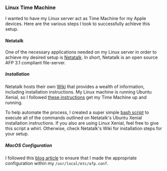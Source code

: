 ### Linux Time Machine

I wanted to have my Linux server act as Time Machine for my Apple devices.
Here are the various steps I took to successfully achieve this setup.

#### Netatalk

One of the necessary applications needed on my Linux server in order to
achieve my desired setup is [Netatalk](http://netatalk.sourceforge.net/wiki/index.php/FAQ#What_is_Netatalk_for.3F_What_can_I_do_with_it.3F).
In short, Netatalk is an open source AFP 3.1 compliant file-server.

##### Installation

Netatalk hosts their own [Wiki](http://netatalk.sourceforge.net/wiki/index.php/Main_Page)
that provides a wealth of information, including installation instructions.
My Linux machine is running Ubuntu Xenial, so I followed [these instructions](http://netatalk.sourceforge.net/wiki/index.php/Install_Netatalk_3.1.11_on_Ubuntu_16.04_Xenial)
get my Time Machine up and running.

To help automate the process, I created a super simple [bash script]() to execute
all of the commands outlined on Netatalk's Ubuntu Xenial installation instructions.
If you also are using Linux Xenial, feel free to give this script a whirl. Otherwise,
check Netatalk's Wiki for installation steps for your setup.

##### MacOS Configuration

I followed this [blog article](https://samuelhewitt.com/blog/2015-09-12-debian-linux-server-mac-os-time-machine-backups-how-to)
to ensure that I made the appropriate configuration within my `/usr/local/etc/afp.conf`.

